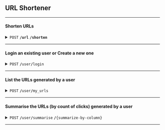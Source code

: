## **URL Shortener**
------------------------------------------------------------------------------------------

#### Shorten URLs

<details>
 <summary><code>POST</code> <code><b>/url</b></code> <code><b>/shorten</b></code></summary>

##### Parameters

> | name              |  type     | data type      | description                         |
> |-------------------|-----------|----------------|-------------------------------------|
> | `url`             |  required | string         | The URL to be shortened             |

##### Headers

> | name                  |  type     | data type               | description                                                           |
> |-----------------------|-----------|-------------------------|-----------------------------------------------------------------------|
> | Authorization         |  optional | Bearer                  | Bearer token returned by the login API. If authenticated, the URLs will be logged against the user and can be retrieved later                                |

##### Response Body

> ```javascript
>  {
>     "success": true,
>     "short_url": "http://localhost:5000/EshTLkMTxHT482mr"
>  }
> ```

##### Example cURL

> ```javascript
>  curl -L 'http://localhost:5000/url/shorten' -H 'Content-Type: application/json' -d '{ "url": "https://google.com"}'
> ```

</details>

------------------------------------------------------------------------------------------

#### Login an existing user or Create a new one

<details>
 <summary><code>POST</code> <code><b>/</b></code><code>user</code><code><b>/</b></code><code>login</code> </summary>

##### Request Body

> | name                  |  type     | data type               | description                                                           |
> |-----------------------|-----------|-------------------------|-----------------------------------------------------------------------|
> | google_oauth_sub      |  required | string                  | Unique identifier returned from Google Oauth                          |


##### Response Body

> ```javascript
>  {
>     "token": "JWT",
>     "new_user": false
>  }
> ```

##### Example cURL

> ```javascript
>  curl -L 'http://localhost:5000/user/login' -H 'Content-Type: application/json' -d '{ "google_oauth_sub": "1234567890", }'
> ```



</details>

------------------------------------------------------------------------------------------

#### List the URLs generated by a user

<details>
 <summary><code>POST</code> <code><b>/</b></code><code>user</code><code><b>/</b></code><code>my_urls</code> </summary>

##### Request Body

> None

##### Headers

> | name                  |  type     | data type               | description                                                           |
> |-----------------------|-----------|-------------------------|-----------------------------------------------------------------------|
> | Authorization         |  required | Bearer                  | Bearer token returned by the login API                                |



##### Response Body

> ```javascript
>  [
>     {
>         "base_url": "google.com",
>         "url": "http://google.com",
>         "short_url": "http://127.0.0.1:5000/EseKyBGvpFcwZlTQ",
>         "createdAt": "2023-06-09T06:25:08.202Z"
>     },
>     {
>         "base_url": "bing.com",
>         "url": "http://bing.com",
>         "short_url": "http://127.0.0.1:5000/EsfizntxJ1G2rt4f",
>         "createdAt": "2023-06-09T07:58:06.851Z"
>     },
>  ]
> ```

##### Example cURL

> ```javascript
>  curl -L -X POST 'http://localhost:5000/user/my_urls' -H 'Authorization: Bearer <Bearer Token>' -d ''
> ```

</details>


------------------------------------------------------------------------------------------

#### Summarise the URLs (by count of clicks) generated by a user

<details>
 <summary><code>POST</code> <code><b>/</b></code><code>user</code><code><b>/</b></code><code>summarise</code> <code><b>/</b></code><code>{summarize-by-column}</code> </summary>

##### Request Body

> None

##### Headers

> | name                  |  type     | data type               | description                                                           |
> |-----------------------|-----------|-------------------------|-----------------------------------------------------------------------|
> | Authorization         |  required | Bearer                  | Bearer token returned by the login API                                |



##### Response Body

> ```javascript
>  [
>     {
>         "base_url": "google.com",
>         "count": 4
>     }, {
>         "base_url": "bing.com",
>         "count": 4
>     }, {
>         "base_url": "chat.openai.com",
>         "count": 4
>     }
>  ]
> ```

##### Example cURL

> ```javascript
>  curl -L -X POST 'http://localhost:5000/user/my_urls' -H 'Authorization: Bearer <Bearer Token>' -d ''
> ```

</details>




------------------------------------------------------------------------------------------


